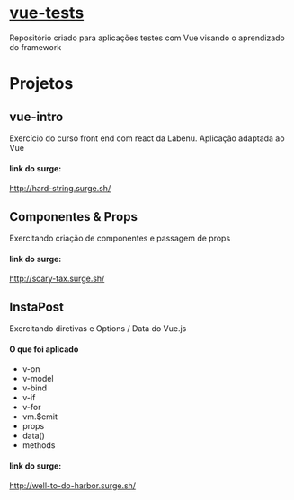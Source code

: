 # [vue-tests](https://github.com/DAVIGSOUZA/vue-tests/tree/main/vue-intro)
Repositório criado para aplicações testes com Vue visando o aprendizado do framework

# Projetos

## vue-intro
Exercício do curso front end com react da Labenu.
Aplicação adaptada ao Vue
#### link do surge: 
http://hard-string.surge.sh/


## Componentes & Props
Exercitando criação de componentes e passagem de props
#### link do surge: 
http://scary-tax.surge.sh/


## InstaPost
Exercitando diretivas e Options / Data do Vue.js
#### O que foi aplicado
- v-on
- v-model
- v-bind
- v-if
- v-for
- vm.$emit
- props
- data()
- methods
#### link do surge: 
http://well-to-do-harbor.surge.sh/

